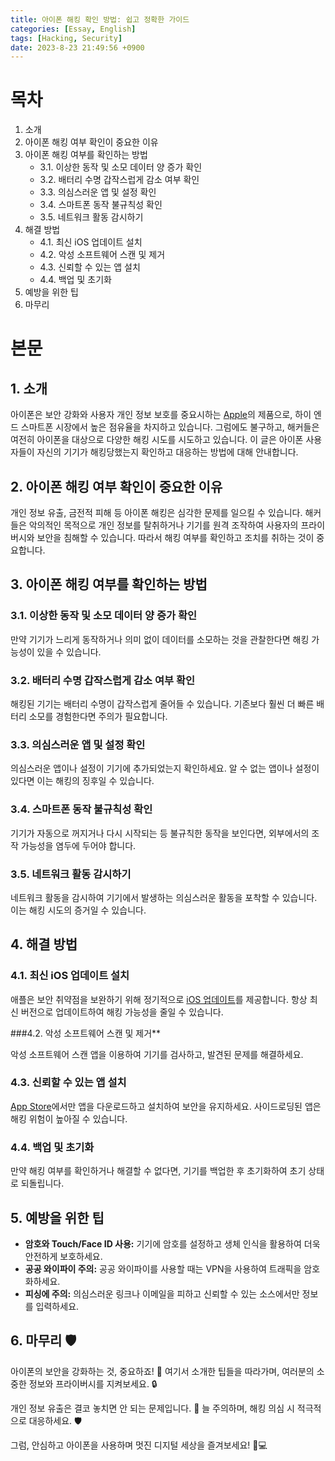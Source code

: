 ```yaml
---
title: 아이폰 해킹 확인 방법: 쉽고 정확한 가이드
categories: [Essay, English]
tags: [Hacking, Security]
date: 2023-8-23 21:49:56 +0900
---
```

# 목차

1. 소개
2. 아이폰 해킹 여부 확인이 중요한 이유
3. 아이폰 해킹 여부를 확인하는 방법
   - 3.1. 이상한 동작 및 소모 데이터 양 증가 확인
   - 3.2. 배터리 수명 갑작스럽게 감소 여부 확인
   - 3.3. 의심스러운 앱 및 설정 확인
   - 3.4. 스마트폰 동작 불규칙성 확인
   - 3.5. 네트워크 활동 감시하기
4. 해결 방법
   - 4.1. 최신 iOS 업데이트 설치
   - 4.2. 악성 소프트웨어 스캔 및 제거
   - 4.3. 신뢰할 수 있는 앱 설치
   - 4.4. 백업 및 초기화
5. 예방을 위한 팁
6. 마무리

# 본문

## 1. 소개

아이폰은 보안 강화와 사용자 개인 정보 보호를 중요시하는 [Apple](https://apple.com/)의 제품으로, 하이 엔드 스마트폰 시장에서 높은 점유율을 차지하고 있습니다. 그럼에도 불구하고, 해커들은 여전히 아이폰을 대상으로 다양한 해킹 시도를 시도하고 있습니다. 이 글은 아이폰 사용자들이 자신의 기기가 해킹당했는지 확인하고 대응하는 방법에 대해 안내합니다.

## 2. 아이폰 해킹 여부 확인이 중요한 이유 

개인 정보 유출, 금전적 피해 등 아이폰 해킹은 심각한 문제를 일으킬 수 있습니다. 해커들은 악의적인 목적으로 개인 정보를 탈취하거나 기기를 원격 조작하여 사용자의 프라이버시와 보안을 침해할 수 있습니다. 따라서 해킹 여부를 확인하고 조치를 취하는 것이 중요합니다.

## 3. 아이폰 해킹 여부를 확인하는 방법

### 3.1. 이상한 동작 및 소모 데이터 양 증가 확인

만약 기기가 느리게 동작하거나 의미 없이 데이터를 소모하는 것을 관찰한다면 해킹 가능성이 있을 수 있습니다.

### 3.2. 배터리 수명 갑작스럽게 감소 여부 확인

해킹된 기기는 배터리 수명이 갑작스럽게 줄어들 수 있습니다. 기존보다 훨씬 더 빠른 배터리 소모를 경험한다면 주의가 필요합니다.

### 3.3. 의심스러운 앱 및 설정 확인

의심스러운 앱이나 설정이 기기에 추가되었는지 확인하세요. 알 수 없는 앱이나 설정이 있다면 이는 해킹의 징후일 수 있습니다.

### 3.4. 스마트폰 동작 불규칙성 확인

기기가 자동으로 꺼지거나 다시 시작되는 등 불규칙한 동작을 보인다면, 외부에서의 조작 가능성을 염두에 두어야 합니다.

### 3.5. 네트워크 활동 감시하기

네트워크 활동을 감시하여 기기에서 발생하는 의심스러운 활동을 포착할 수 있습니다. 이는 해킹 시도의 증거일 수 있습니다.

## 4. 해결 방법

### 4.1. 최신 iOS 업데이트 설치

애플은 보안 취약점을 보완하기 위해 정기적으로 [iOS 업데이트](https://support.apple.com/ko-kr/HT204204)를 제공합니다. 항상 최신 버전으로 업데이트하여 해킹 가능성을 줄일 수 있습니다.

###4.2. 악성 소프트웨어 스캔 및 제거**

악성 소프트웨어 스캔 앱을 이용하여 기기를 검사하고, 발견된 문제를 해결하세요.

### 4.3. 신뢰할 수 있는 앱 설치

[App Store](https://www.apple.com/kr/app-store/)에서만 앱을 다운로드하고 설치하여 보안을 유지하세요. 사이드로딩된 앱은 해킹 위험이 높아질 수 있습니다.

### 4.4. 백업 및 초기화

만약 해킹 여부를 확인하거나 해결할 수 없다면, 기기를 백업한 후 초기화하여 초기 상태로 되돌립니다.

## 5. 예방을 위한 팁

- **암호와 Touch/Face ID 사용:** 기기에 암호를 설정하고 생체 인식을 활용하여 더욱 안전하게 보호하세요.
- **공공 와이파이 주의:** 공공 와이파이를 사용할 때는 VPN을 사용하여 트래픽을 암호화하세요.
- **피싱에 주의:** 의심스러운 링크나 이메일을 피하고 신뢰할 수 있는 소스에서만 정보를 입력하세요.

## 6. 마무리 🛡️

아이폰의 보안을 강화하는 것, 중요하죠! 🌟 여기서 소개한 팁들을 따라가며, 여러분의 소중한 정보와 프라이버시를 지켜보세요. 🔒

개인 정보 유출은 결코 놓치면 안 되는 문제입니다. 🚫 늘 주의하며, 해킹 의심 시 적극적으로 대응하세요. 🛡️

그럼, 안심하고 아이폰을 사용하며 멋진 디지털 세상을 즐겨보세요! 📱💻